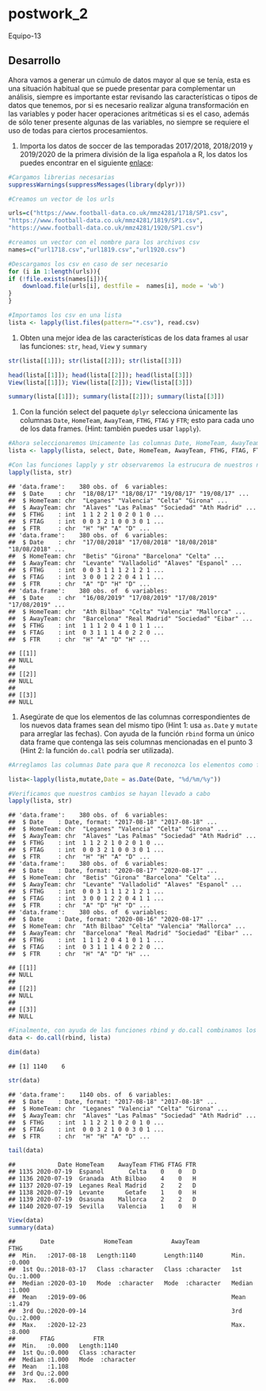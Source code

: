 postwork\_2
================
Equipo-13


## Desarrollo

Ahora vamos a generar un cúmulo de datos mayor al que se tenía, esta es
una situación habitual que se puede presentar para complementar un
análisis, siempre es importante estar revisando las características o
tipos de datos que tenemos, por si es necesario realizar alguna
transformación en las variables y poder hacer operaciones aritméticas si
es el caso, además de sólo tener presente algunas de las variables, no
siempre se requiere el uso de todas para ciertos procesamientos.

1.  Importa los datos de soccer de las temporadas 2017/2018, 2018/2019 y
    2019/2020 de la primera división de la liga española a R, los datos
    los puedes encontrar en el siguiente
    [enlace](https://www.football-data.co.uk/spainm.php):

``` r
#Cargamos librerias necesarias
suppressWarnings(suppressMessages(library(dplyr)))

#Creamos un vector de los urls

urls=c("https://www.football-data.co.uk/mmz4281/1718/SP1.csv",
"https://www.football-data.co.uk/mmz4281/1819/SP1.csv",
"https://www.football-data.co.uk/mmz4281/1920/SP1.csv")
```

``` r
#creamos un vector con el nombre para los archivos csv
names=c("url1718.csv","url1819.csv","url1920.csv")
```

``` r
#Descargamos los csv en caso de ser necesario
for (i in 1:length(urls)){
if (!file.exists(names[i])){
    download.file(urls[i], destfile =  names[i], mode = 'wb')
}
}
```

``` r
#Importamos los csv en una lista 
lista <- lapply(list.files(pattern="*.csv"), read.csv)
```

1.  Obten una mejor idea de las características de los data frames al
    usar las funciones: `str`, `head`, `View` y `summary`

``` r
str(lista[[1]]); str(lista[[2]]); str(lista[[3]])
```

``` r
head(lista[[1]]); head(lista[[2]]); head(lista[[3]])
View(lista[[1]]); View(lista[[2]]); View(lista[[3]])
```

``` r
summary(lista[[1]]); summary(lista[[2]]); summary(lista[[3]])
```

1.  Con la función select del paquete `dplyr` selecciona únicamente las
    columnas `Date`, `HomeTeam`, `AwayTeam`, `FTHG`, `FTAG` y `FTR`;
    esto para cada uno de los data frames. (Hint: también puedes usar
    `lapply`).

``` r
#Ahora seleccionaremos Unicamente las columnas Date, HomeTeam, AwayTeam, FTHG, FTAG y FTR en cada uno de los data frames. 
lista <- lapply(lista, select, Date, HomeTeam, AwayTeam, FTHG, FTAG, FTR)

#Con las funciones lapply y str observaremos la estrucura de nuestros nuevos data frames
lapply(lista, str)
```

    ## 'data.frame':    380 obs. of  6 variables:
    ##  $ Date    : chr  "18/08/17" "18/08/17" "19/08/17" "19/08/17" ...
    ##  $ HomeTeam: chr  "Leganes" "Valencia" "Celta" "Girona" ...
    ##  $ AwayTeam: chr  "Alaves" "Las Palmas" "Sociedad" "Ath Madrid" ...
    ##  $ FTHG    : int  1 1 2 2 1 0 2 0 1 0 ...
    ##  $ FTAG    : int  0 0 3 2 1 0 0 3 0 1 ...
    ##  $ FTR     : chr  "H" "H" "A" "D" ...
    ## 'data.frame':    380 obs. of  6 variables:
    ##  $ Date    : chr  "17/08/2018" "17/08/2018" "18/08/2018" "18/08/2018" ...
    ##  $ HomeTeam: chr  "Betis" "Girona" "Barcelona" "Celta" ...
    ##  $ AwayTeam: chr  "Levante" "Valladolid" "Alaves" "Espanol" ...
    ##  $ FTHG    : int  0 0 3 1 1 1 2 1 2 1 ...
    ##  $ FTAG    : int  3 0 0 1 2 2 0 4 1 1 ...
    ##  $ FTR     : chr  "A" "D" "H" "D" ...
    ## 'data.frame':    380 obs. of  6 variables:
    ##  $ Date    : chr  "16/08/2019" "17/08/2019" "17/08/2019" "17/08/2019" ...
    ##  $ HomeTeam: chr  "Ath Bilbao" "Celta" "Valencia" "Mallorca" ...
    ##  $ AwayTeam: chr  "Barcelona" "Real Madrid" "Sociedad" "Eibar" ...
    ##  $ FTHG    : int  1 1 1 2 0 4 1 0 1 1 ...
    ##  $ FTAG    : int  0 3 1 1 1 4 0 2 2 0 ...
    ##  $ FTR     : chr  "H" "A" "D" "H" ...

    ## [[1]]
    ## NULL
    ## 
    ## [[2]]
    ## NULL
    ## 
    ## [[3]]
    ## NULL

1.  Asegúrate de que los elementos de las columnas correspondientes de
    los nuevos data frames sean del mismo tipo (Hint 1: usa `as.Date` y
    `mutate` para arreglar las fechas). Con ayuda de la función `rbind`
    forma un único data frame que contenga las seis columnas mencionadas
    en el punto 3 (Hint 2: la función `do.call` podría ser utilizada).

``` r
#Arreglamos las columnas Date para que R reconozca los elementos como fechas, esto lo hacemos con las funciones mutate (paquete dplyr) y as.Date.

lista<-lapply(lista,mutate,Date = as.Date(Date, "%d/%m/%y"))

#Verificamos que nuestros cambios se hayan llevado a cabo
lapply(lista, str)
```

    ## 'data.frame':    380 obs. of  6 variables:
    ##  $ Date    : Date, format: "2017-08-18" "2017-08-18" ...
    ##  $ HomeTeam: chr  "Leganes" "Valencia" "Celta" "Girona" ...
    ##  $ AwayTeam: chr  "Alaves" "Las Palmas" "Sociedad" "Ath Madrid" ...
    ##  $ FTHG    : int  1 1 2 2 1 0 2 0 1 0 ...
    ##  $ FTAG    : int  0 0 3 2 1 0 0 3 0 1 ...
    ##  $ FTR     : chr  "H" "H" "A" "D" ...
    ## 'data.frame':    380 obs. of  6 variables:
    ##  $ Date    : Date, format: "2020-08-17" "2020-08-17" ...
    ##  $ HomeTeam: chr  "Betis" "Girona" "Barcelona" "Celta" ...
    ##  $ AwayTeam: chr  "Levante" "Valladolid" "Alaves" "Espanol" ...
    ##  $ FTHG    : int  0 0 3 1 1 1 2 1 2 1 ...
    ##  $ FTAG    : int  3 0 0 1 2 2 0 4 1 1 ...
    ##  $ FTR     : chr  "A" "D" "H" "D" ...
    ## 'data.frame':    380 obs. of  6 variables:
    ##  $ Date    : Date, format: "2020-08-16" "2020-08-17" ...
    ##  $ HomeTeam: chr  "Ath Bilbao" "Celta" "Valencia" "Mallorca" ...
    ##  $ AwayTeam: chr  "Barcelona" "Real Madrid" "Sociedad" "Eibar" ...
    ##  $ FTHG    : int  1 1 1 2 0 4 1 0 1 1 ...
    ##  $ FTAG    : int  0 3 1 1 1 4 0 2 2 0 ...
    ##  $ FTR     : chr  "H" "A" "D" "H" ...

    ## [[1]]
    ## NULL
    ## 
    ## [[2]]
    ## NULL
    ## 
    ## [[3]]
    ## NULL

``` r
#Finalmente, con ayuda de las funciones rbind y do.call combinamos los data frames contenidos en nlista como un unico data frame
data <- do.call(rbind, lista)

dim(data)
```

    ## [1] 1140    6

``` r
str(data)
```

    ## 'data.frame':    1140 obs. of  6 variables:
    ##  $ Date    : Date, format: "2017-08-18" "2017-08-18" ...
    ##  $ HomeTeam: chr  "Leganes" "Valencia" "Celta" "Girona" ...
    ##  $ AwayTeam: chr  "Alaves" "Las Palmas" "Sociedad" "Ath Madrid" ...
    ##  $ FTHG    : int  1 1 2 2 1 0 2 0 1 0 ...
    ##  $ FTAG    : int  0 0 3 2 1 0 0 3 0 1 ...
    ##  $ FTR     : chr  "H" "H" "A" "D" ...

``` r
tail(data)
```

    ##            Date HomeTeam    AwayTeam FTHG FTAG FTR
    ## 1135 2020-07-19  Espanol       Celta    0    0   D
    ## 1136 2020-07-19  Granada  Ath Bilbao    4    0   H
    ## 1137 2020-07-19  Leganes Real Madrid    2    2   D
    ## 1138 2020-07-19  Levante      Getafe    1    0   H
    ## 1139 2020-07-19  Osasuna    Mallorca    2    2   D
    ## 1140 2020-07-19  Sevilla    Valencia    1    0   H

``` r
View(data)
summary(data)
```

    ##       Date              HomeTeam           AwayTeam              FTHG      
    ##  Min.   :2017-08-18   Length:1140        Length:1140        Min.   :0.000  
    ##  1st Qu.:2018-03-17   Class :character   Class :character   1st Qu.:1.000  
    ##  Median :2020-03-10   Mode  :character   Mode  :character   Median :1.000  
    ##  Mean   :2019-09-06                                         Mean   :1.479  
    ##  3rd Qu.:2020-09-14                                         3rd Qu.:2.000  
    ##  Max.   :2020-12-23                                         Max.   :8.000  
    ##       FTAG           FTR           
    ##  Min.   :0.000   Length:1140       
    ##  1st Qu.:0.000   Class :character  
    ##  Median :1.000   Mode  :character  
    ##  Mean   :1.108                     
    ##  3rd Qu.:2.000                     
    ##  Max.   :6.000
